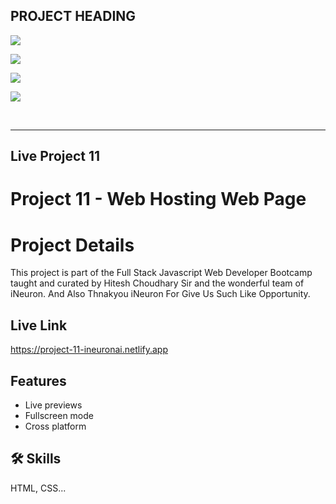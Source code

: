 
## PROJECT HEADING

![](https://img.shields.io/badge/LIVE%20PROJECT%2011-WEBHOSTING%20WEB%20PAGE-blue)

![](https://img.shields.io/badge/TECH%20STACK-HTML%20%7C%20CSS-important)

![](https://img.shields.io/badge/PROJECT%20OWNER-ANUJ%20SHARMA-blueviolet)

![](https://img.shields.io/badge/SPECIAL%20THANKS-HITESH%20CHOUDHARY%20SIR%20%20%7C%20iNeuron.ai%20TEAM-ff69b4)


&nbsp;
***
## Live Project 11 



# Project 11  - Web Hosting Web Page


# Project Details 

This project is part of the Full Stack Javascript Web Developer Bootcamp taught and curated by Hitesh Choudhary Sir and the wonderful team of iNeuron.
And Also Thnakyou iNeuron For Give Us Such Like Opportunity.


## Live Link
https://project-11-ineuronai.netlify.app


## Features

- Live previews
- Fullscreen mode
- Cross platform


## 🛠 Skills
HTML, CSS...

